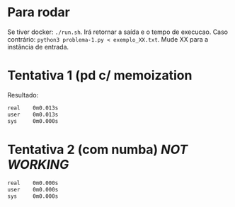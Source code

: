 # Para rodar

Se tiver docker: `./run.sh`. Irá retornar a saída e o tempo de execucao. Caso contrário: `python3 problema-1.py < exemplo_XX.txt`. Mude XX para a instância de entrada.

# Tentativa 1 (pd c/ memoization

Resultado:

```bash
real    0m0.013s
user    0m0.013s
sys     0m0.000s
```

# Tentativa 2 (com numba) *NOT WORKING*

```bash
real    0m0.000s
user    0m0.000s
sys     0m0.000s
```
